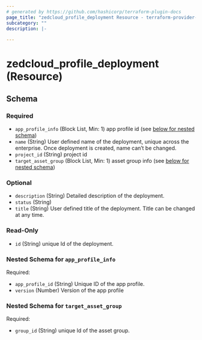 ```yaml
---
# generated by https://github.com/hashicorp/terraform-plugin-docs
page_title: "zedcloud_profile_deployment Resource - terraform-provider-zedcloud"
subcategory: ""
description: |-
  
---
```


# zedcloud_profile_deployment (Resource)





<!-- schema generated by tfplugindocs -->
## Schema

### Required

- `app_profile_info` (Block List, Min: 1) app profile id (see [below for nested schema](#nestedblock--app_profile_info))
- `name` (String) User defined name of the deployment, unique across the enterprise. Once deployment is created, name can’t be changed.
- `project_id` (String) project id
- `target_asset_group` (Block List, Min: 1) asset group info (see [below for nested schema](#nestedblock--target_asset_group))

### Optional

- `description` (String) Detailed description of the deployment.
- `status` (String)
- `title` (String) User defined title of the deployment. Title can be changed at any time.

### Read-Only

- `id` (String) unique Id of the deployment.

<a id="nestedblock--app_profile_info"></a>
### Nested Schema for `app_profile_info`

Required:

- `app_profile_id` (String) Unique ID of the app profile.
- `version` (Number) Version of the app profile


<a id="nestedblock--target_asset_group"></a>
### Nested Schema for `target_asset_group`

Required:

- `group_id` (String) unique Id of the asset group.
